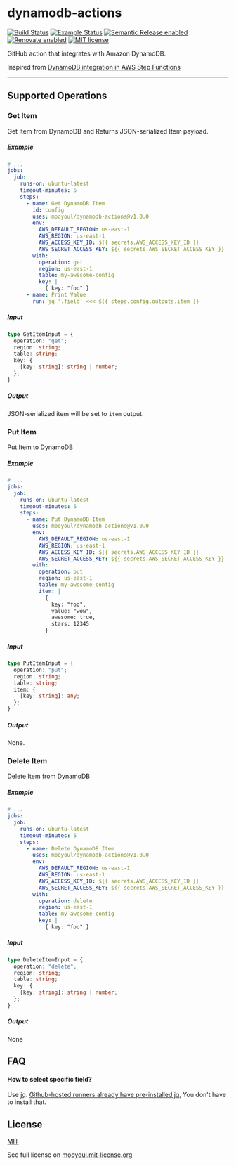 # dynamodb-actions

[![Build Status](https://github.com/mooyoul/dynamodb-actions/workflows/workflow/badge.svg)](https://github.com/mooyoul/dynamodb-actions/actions)
[![Example Status](https://github.com/mooyoul/dynamodb-actions/workflows/example/badge.svg)](https://github.com/mooyoul/dynamodb-actions/actions)
[![Semantic Release enabled](https://img.shields.io/badge/%20%20%F0%9F%93%A6%F0%9F%9A%80-semantic--release-e10079.svg)](https://github.com/semantic-release/semantic-release)
[![Renovate enabled](https://img.shields.io/badge/renovate-enabled-brightgreen.svg)](https://renovatebot.com/)
[![MIT license](http://img.shields.io/badge/license-MIT-blue.svg)](http://mooyoul.mit-license.org/)

GitHub action that integrates with Amazon DynamoDB.

Inspired from [DynamoDB integration in AWS Step Functions](https://docs.aws.amazon.com/step-functions/latest/dg/connect-ddb.html)

-----

## Supported Operations

### Get Item

Get Item from DynamoDB and Returns JSON-serialized Item payload.

##### Example

```yaml
# ...
jobs:
  job:
    runs-on: ubuntu-latest
    timeout-minutes: 5
    steps:
      - name: Get DynamoDB Item
        id: config
        uses: mooyoul/dynamodb-actions@v1.0.0
        env:
          AWS_DEFAULT_REGION: us-east-1
          AWS_REGION: us-east-1
          AWS_ACCESS_KEY_ID: ${{ secrets.AWS_ACCESS_KEY_ID }}
          AWS_SECRET_ACCESS_KEY: ${{ secrets.AWS_SECRET_ACCESS_KEY }}
        with:
          operation: get
          region: us-east-1
          table: my-awesome-config
          key: |
            { key: "foo" }
      - name: Print Value
        run: jq '.field' <<< ${{ steps.config.outputs.item }}
```


##### Input

```typescript
type GetItemInput = {
  operation: "get";
  region: string;
  table: string;
  key: { 
    [key: string]: string | number;
  };
}
```

##### Output

JSON-serialized item will be set to `item` output.

### Put Item

Put Item to DynamoDB

##### Example

```yaml
# ...
jobs:
  job:
    runs-on: ubuntu-latest
    timeout-minutes: 5
    steps:
      - name: Put DynamoDB Item
        uses: mooyoul/dynamodb-actions@v1.0.0
        env:
          AWS_DEFAULT_REGION: us-east-1
          AWS_REGION: us-east-1
          AWS_ACCESS_KEY_ID: ${{ secrets.AWS_ACCESS_KEY_ID }}
          AWS_SECRET_ACCESS_KEY: ${{ secrets.AWS_SECRET_ACCESS_KEY }}
        with:
          operation: put
          region: us-east-1
          table: my-awesome-config
          item: |
            { 
              key: "foo",
              value: "wow",
              awesome: true,
              stars: 12345
            }
```



##### Input

```typescript
type PutItemInput = {
  operation: "put";
  region: string;
  table: string;
  item: { 
    [key: string]: any;
  };
}
```

##### Output

None.


### Delete Item

Delete Item from DynamoDB

##### Example

```yaml
# ...
jobs:
  job:
    runs-on: ubuntu-latest
    timeout-minutes: 5
    steps:
      - name: Delete DynamoDB Item
        uses: mooyoul/dynamodb-actions@v1.0.0
        env:
          AWS_DEFAULT_REGION: us-east-1
          AWS_REGION: us-east-1
          AWS_ACCESS_KEY_ID: ${{ secrets.AWS_ACCESS_KEY_ID }}
          AWS_SECRET_ACCESS_KEY: ${{ secrets.AWS_SECRET_ACCESS_KEY }}
        with:
          operation: delete
          region: us-east-1
          table: my-awesome-config
          key: |
            { key: "foo" }
```

##### Input

```typescript
type DeleteItemInput = {
  operation: "delete";
  region: string;
  table: string;
  key: { 
    [key: string]: string | number;
  };
}
```

##### Output

None

## FAQ

#### How to select specific field?

Use [jq](https://stedolan.github.io/jq/). [Github-hosted runners already have pre-installed jq.](https://help.github.com/en/actions/reference/software-installed-on-github-hosted-runners) You don't have to install that. 

## License

[MIT](LICENSE)

See full license on [mooyoul.mit-license.org](http://mooyoul.mit-license.org/)
